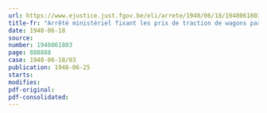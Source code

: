 ```yaml
---
url: https://www.ejustice.just.fgov.be/eli/arrete/1948/06/18/1948061803/justel
title-fr: "Arrêté ministériel fixant les prix de traction de wagons par la S.A. "Chemin de fer industriel du Port de Vilvorde et Extensions" (abrogé par AM 09-01-1950, art. 2)"
date: 1948-06-18
source:
number: 1948061803
page: 888888
case: 1948-06-18/03
publication: 1948-06-25
starts:
modifies:
pdf-original:
pdf-consolidated:
---
```


